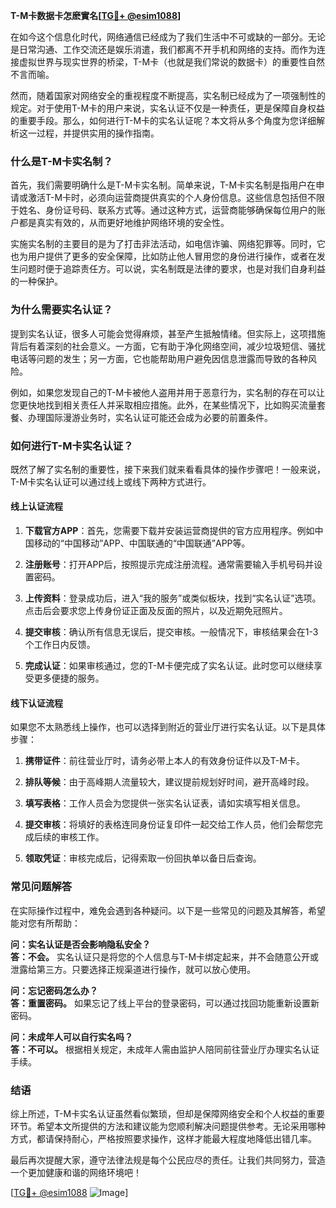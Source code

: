 **T-M卡数据卡怎麽實名[[TG💪+ @esim1088](https://t.me/s/esim1088)]**

在如今这个信息化时代，网络通信已经成为了我们生活中不可或缺的一部分。无论是日常沟通、工作交流还是娱乐消遣，我们都离不开手机和网络的支持。而作为连接虚拟世界与现实世界的桥梁，T-M卡（也就是我们常说的数据卡）的重要性自然不言而喻。

然而，随着国家对网络安全的重视程度不断提高，实名制已经成为了一项强制性的规定。对于使用T-M卡的用户来说，实名认证不仅是一种责任，更是保障自身权益的重要手段。那么，如何进行T-M卡的实名认证呢？本文将从多个角度为您详细解析这一过程，并提供实用的操作指南。

### **什么是T-M卡实名制？**

首先，我们需要明确什么是T-M卡实名制。简单来说，T-M卡实名制是指用户在申请或激活T-M卡时，必须向运营商提供真实的个人身份信息。这些信息包括但不限于姓名、身份证号码、联系方式等。通过这种方式，运营商能够确保每位用户的账户都是真实有效的，从而更好地维护网络环境的安全性。

实施实名制的主要目的是为了打击非法活动，如电信诈骗、网络犯罪等。同时，它也为用户提供了更多的安全保障，比如防止他人冒用您的身份进行操作，或者在发生问题时便于追踪责任方。可以说，实名制既是法律的要求，也是对我们自身利益的一种保护。

### **为什么需要实名认证？**

提到实名认证，很多人可能会觉得麻烦，甚至产生抵触情绪。但实际上，这项措施背后有着深刻的社会意义。一方面，它有助于净化网络空间，减少垃圾短信、骚扰电话等问题的发生；另一方面，它也能帮助用户避免因信息泄露而导致的各种风险。

例如，如果您发现自己的T-M卡被他人盗用并用于恶意行为，实名制的存在可以让您更快地找到相关责任人并采取相应措施。此外，在某些情况下，比如购买流量套餐、办理国际漫游业务时，实名认证可能还会成为必要的前置条件。

### **如何进行T-M卡实名认证？**

既然了解了实名制的重要性，接下来我们就来看看具体的操作步骤吧！一般来说，T-M卡实名认证可以通过线上或线下两种方式进行。

#### **线上认证流程**

1. **下载官方APP**：首先，您需要下载并安装运营商提供的官方应用程序。例如中国移动的“中国移动”APP、中国联通的“中国联通”APP等。
   
2. **注册账号**：打开APP后，按照提示完成注册流程。通常需要输入手机号码并设置密码。

3. **上传资料**：登录成功后，进入“我的服务”或类似板块，找到“实名认证”选项。点击后会要求您上传身份证正面及反面的照片，以及近期免冠照片。

4. **提交审核**：确认所有信息无误后，提交审核。一般情况下，审核结果会在1-3个工作日内反馈。

5. **完成认证**：如果审核通过，您的T-M卡便完成了实名认证。此时您可以继续享受更多便捷的服务。

#### **线下认证流程**

如果您不太熟悉线上操作，也可以选择到附近的营业厅进行实名认证。以下是具体步骤：

1. **携带证件**：前往营业厅时，请务必带上本人的有效身份证件以及T-M卡。

2. **排队等候**：由于高峰期人流量较大，建议提前规划好时间，避开高峰时段。

3. **填写表格**：工作人员会为您提供一张实名认证表，请如实填写相关信息。

4. **提交审核**：将填好的表格连同身份证复印件一起交给工作人员，他们会帮您完成后续的审核工作。

5. **领取凭证**：审核完成后，记得索取一份回执单以备日后查询。

### **常见问题解答**

在实际操作过程中，难免会遇到各种疑问。以下是一些常见的问题及其解答，希望能对您有所帮助：

**问：实名认证是否会影响隐私安全？**  
**答：不会。** 实名认证只是将您的个人信息与T-M卡绑定起来，并不会随意公开或泄露给第三方。只要选择正规渠道进行操作，就可以放心使用。

**问：忘记密码怎么办？**  
**答：重置密码。** 如果忘记了线上平台的登录密码，可以通过找回功能重新设置新密码。

**问：未成年人可以自行实名吗？**  
**答：不可以。** 根据相关规定，未成年人需由监护人陪同前往营业厅办理实名认证手续。

### **结语**

综上所述，T-M卡实名认证虽然看似繁琐，但却是保障网络安全和个人权益的重要环节。希望本文所提供的方法和建议能为您顺利解决问题提供参考。无论采用哪种方式，都请保持耐心，严格按照要求操作，这样才能最大程度地降低出错几率。

最后再次提醒大家，遵守法律法规是每个公民应尽的责任。让我们共同努力，营造一个更加健康和谐的网络环境吧！

[[TG💪+ @esim1088](https://t.me/s/esim1088) ![Image](https://i.postimg.cc/4NQfJmqS/Snipaste-2025-05-13-00-14-12.png)]